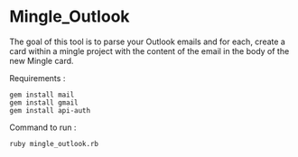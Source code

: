 # Mingle_Outlook
The goal of this tool is to parse your Outlook emails and for each, create a card within a mingle project with the content of the email in the body of the new Mingle card. 

Requirements : 
 
 ```
 gem install mail
 gem install gmail
 gem install api-auth
 ```
 
Command to run : 

`ruby mingle_outlook.rb`
